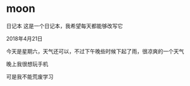 ﻿# moon
日记本
这是一个日记本，我希望每天都能够改写它


2018年4月21日

今天是星期六，天气还可以，不过下午晚些时候下起了雨，很凉爽的一个天气

晚上我很想玩手机

可是我不能荒废学习
